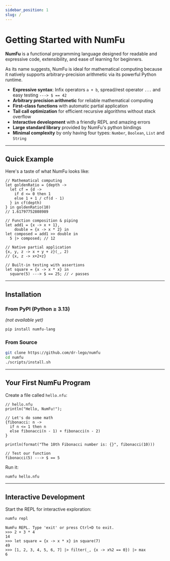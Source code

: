 ```yaml
---
sidebar_position: 1
slug: /
---
```


# Getting Started with NumFu

**NumFu** is a functional programming language designed for readable and expressive code, extensibility, and ease of learning for beginners.

As its name suggests, NumFu is ideal for mathematical computing because it natively supports arbitrary-precision arithmetic via its powerful Python runtime.

- **Expressive syntax**: Infix operators `a + b`, spread/rest operator `...` and easy testing `---> $ == 42`
- **Arbitrary precision arithmetic** for reliable mathematical computing
- **First-class functions** with automatic partial application
- **Tail call optimization** for efficient recursive algorithms without stack overflow
- **Interactive development** with a friendly REPL and amazing errors
- **Large standard library** provided by NumFu's python bindings
- **Minimal complexity** by only having four types: `Number`, `Boolean`, `List` and `String`

-----
## Quick Example

Here's a taste of what NumFu looks like:

```numfu
// Mathematical computing
let goldenRatio = {depth ->
  let cf = {d ->
    if d <= 0 then 1
    else 1 + 1 / cf(d - 1)
  } in cf(depth)
} in goldenRatio(10)
// 1.61797752808989

// Function composition & piping
let add1 = {x -> x + 1},
    double = {x -> x * 2} in
let composed = add1 >> double in
  5 |> composed; // 12

// Native partial application
{x, y, z -> x + y + z}(_, 2)
// {x, z -> x+2+z}

// Built-in testing with assertions
let square = {x -> x * x} in
  square(5) ---> $ == 25; // ✓ passes
```

-----
## Installation

### From PyPI (Python ≥ 3.13)

*(not available yet)*

```bash
pip install numfu-lang
```

### From Source

```bash
git clone https://github.com/dr-lego/numfu
cd numfu
./scripts/install.sh
```

-----
## Your First NumFu Program

Create a file called `hello.nfu`:

```numfu
// hello.nfu
println("Hello, NumFu!");

// Let's do some math
{fibonacci: n ->
  if n <= 1 then n
  else fibonacci(n - 1) + fibonacci(n - 2)
}

println(format("The 10th Fibonacci number is: {}", fibonacci(10)))

// Test our function
fibonacci(5) ---> $ == 5
```

Run it:

```bash
numfu hello.nfu
```

-----
## Interactive Development

Start the REPL for interactive exploration:

```bash
numfu repl
```

```
NumFu REPL. Type 'exit' or press Ctrl+D to exit.
>>> 2 + 3 * 4
14
>>> let square = {x -> x * x} in square(7)
49
>>> [1, 2, 3, 4, 5, 6, 7] |> filter(_, {x -> x%2 == 0}) |> max
6
```

